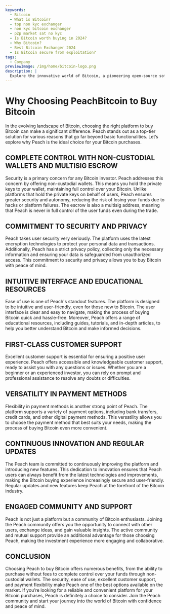 ```yaml
---
keywords:
  - Bitcoin
  - What is Bitcoin?
  - top non kyc exchanger
  - non kyc bitcoin exchanger
  - p2p market sat no kyc
  - Is Bitcoin worth buying in 2024?
  - Why Bitcoin?
  - Best Bitcoin Exchanger 2024
  - Is Bitcoin secure from exploitation?
tags:
  - Company
previewImage: /img/home/bitcoin-logo.png
description: |
  Explore the innovative world of Bitcoin, a pioneering open-source software that facilitates a digital and decentralized currency across a global network.
---
```


# Why Choosing PeachBitcoin to Buy Bitcoin

In the evolving landscape of Bitcoin, choosing the right platform to buy Bitcoin can make a significant difference. Peach stands out as a top-tier solution for various reasons that go far beyond basic functionalities. Let’s explore why Peach is the ideal choice for your Bitcoin purchases.

## COMPLETE CONTROL WITH NON-CUSTODIAL WALLETS AND MULTISIG ESCROW

Security is a primary concern for any Bitcoin investor. Peach addresses this concern by offering non-custodial wallets. This means you hold the private keys to your wallet, maintaining full control over your Bitcoin. Unlike platforms that hold the private keys on behalf of users, Peach ensures greater security and autonomy, reducing the risk of losing your funds due to hacks or platform failures. The escrow is also a multisig address, meaning that Peach is never in full control of the user funds even during the trade.

## COMMITMENT TO SECURITY AND PRIVACY

Peach takes user security very seriously. The platform uses the latest encryption technologies to protect your personal data and transactions. Additionally, Peach has a strict privacy policy, collecting only the necessary information and ensuring your data is safeguarded from unauthorized access. This commitment to security and privacy allows you to buy Bitcoin with peace of mind.

## INTUITIVE INTERFACE AND EDUCATIONAL RESOURCES

Ease of use is one of Peach's standout features. The platform is designed to be intuitive and user-friendly, even for those new to Bitcoin. The user interface is clear and easy to navigate, making the process of buying Bitcoin quick and hassle-free. Moreover, Peach offers a range of educational resources, including guides, tutorials, and in-depth articles, to help you better understand Bitcoin and make informed decisions.

## FIRST-CLASS CUSTOMER SUPPORT

Excellent customer support is essential for ensuring a positive user experience. Peach offers accessible and knowledgeable customer support, ready to assist you with any questions or issues. Whether you are a beginner or an experienced investor, you can rely on prompt and professional assistance to resolve any doubts or difficulties.

## VERSATILITY IN PAYMENT METHODS

Flexibility in payment methods is another strong point of Peach. The platform supports a variety of payment options, including bank transfers, credit cards, and other digital payment methods. This versatility allows you to choose the payment method that best suits your needs, making the process of buying Bitcoin even more convenient.

## CONTINUOUS INNOVATION AND REGULAR UPDATES

The Peach team is committed to continuously improving the platform and introducing new features. This dedication to innovation ensures that Peach users can always benefit from the latest technologies and improvements, making the Bitcoin buying experience increasingly secure and user-friendly. Regular updates and new features keep Peach at the forefront of the Bitcoin industry.

## ENGAGED COMMUNITY AND SUPPORT

Peach is not just a platform but a community of Bitcoin enthusiasts. Joining the Peach community offers you the opportunity to connect with other users, exchange ideas, and gain valuable insights. The active community and mutual support provide an additional advantage for those choosing Peach, making the investment experience more engaging and collaborative.

## CONCLUSION

Choosing Peach to buy Bitcoin offers numerous benefits, from the ability to purchase without fees to complete control over your funds through non-custodial wallets. The security, ease of use, excellent customer support, and payment flexibility make Peach one of the best options available on the market. If you’re looking for a reliable and convenient platform for your Bitcoin purchases, Peach is definitely a choice to consider. Join the Peach community and start your journey into the world of Bitcoin with confidence and peace of mind.